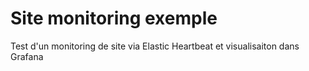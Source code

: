# Site monitoring exemple
Test d'un monitoring de site via Elastic Heartbeat et visualisaiton dans Grafana
